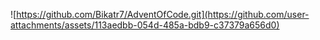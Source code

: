 
![https://github.com/Bikatr7/AdventOfCode.git](https://github.com/user-attachments/assets/113aedbb-054d-485a-bdb9-c37379a656d0)
